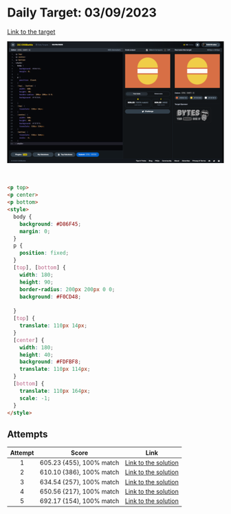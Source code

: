# Daily Target: 03/09/2023

[Link to the target](https://cssbattle.dev/play/hdSQpbCiq57pJgkhBa7c)

![img](../images/target-solution/daily-target_2023-09-03.png)

<br>

```html
<p top>
<p center>
<p bottom>
<style>
  body {
    background: #D86F45;
    margin: 0;
  }
  p {
    position: fixed;
  }
  [top], [bottom] {
    width: 180;
    height: 90;
    border-radius: 200px 200px 0 0;
    background: #F0CD48;
    
  }
  [top] {
    translate: 110px 14px;
  }
  [center] {
    width: 180;
    height: 40;
    background: #FDFBF8;
    translate: 110px 114px;
  }
  [bottom] {
    translate: 110px 164px;
    scale: -1;
  }
</style>
```

## Attempts
| Attempt | Score | Link |
|:-:|:-:|:-:|
| 1 | 605.23 {455}, 100% match | [Link to the solution](../html/daily-target_2023-09-03_attempt-01.html) |
| 2 | 610.10 {386}, 100% match | [Link to the solution](../html/daily-target_2023-09-03_attempt-02.html) |
| 3 | 634.54 {257}, 100% match | [Link to the solution](../html/daily-target_2023-09-03_attempt-03.html) |
| 4 | 650.56 {217}, 100% match | [Link to the solution](../html/daily-target_2023-09-03_attempt-04.html) |
| 5 | 692.17 {154}, 100% match | [Link to the solution](../html/daily-target_2023-09-03_attempt-05.html) |